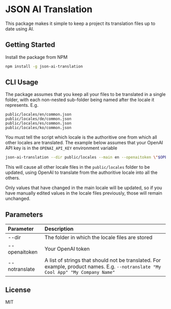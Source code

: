 # JSON AI Translation

This package makes it simple to keep a project its translation files
up to date using AI.

## Getting Started

Install the package from NPM

```bash
npm install -g json-ai-translation
```

## CLI Usage

The package assumes that you keep all your files to be translated in a single folder,
with each non-nested sub-folder being named after the locale it represents. E.g.

```
public/locales/en/common.json
public/locales/de/common.json
public/locales/es/common.json
public/locales/ko/common.json
```

You must tell the script which locale is the authoritive one from which all
other locales are translated. The example below assumes that your OpenAI API key
is in the `OPENAI_API_KEY` environment variable

```bash
json-ai-translation --dir public/locales --main en --openaitoken \"$OPENAI_API_KEY\"
```

This will cause all other locale files in the `public/locales` folder to be updated, using
OpenAI to translate from the authoritive locale into all the others.

Only values that have changed in the main locale will be updated, so if you have manually edited
values in the locale files previously, those will remain unchanged.

## Parameters

| Parameter     | Description                                                                                                                       |
| :------------ | :-------------------------------------------------------------------------------------------------------------------------------- |
| --dir         | The folder in which the locale files are stored                                                                                   |
| --openaitoken | Your OpenAI token                                                                                                                 |
| --notranslate | A list of strings that should not be translated. For example, product names. E.g. `--notranslate "My Cool App" "My Company Name"` |

## License

MIT
